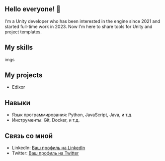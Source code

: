 ## Hello everyone! 👋

I'm a Unity developer who has been interested in the engine since 2021 and started full-time work in 2023. Now I'm here to share tools for Unity and project templates.


## My skills

imgs

## My projects

- Edixor 

## Навыки

- Язык программирования: Python, JavaScript, Java, и т.д.
- Инструменты: Git, Docker, и т.д.

## Связь со мной

- LinkedIn: [Ваш профиль на LinkedIn](ссылка)
- Twitter: [Ваш профиль на Twitter](ссылка)
